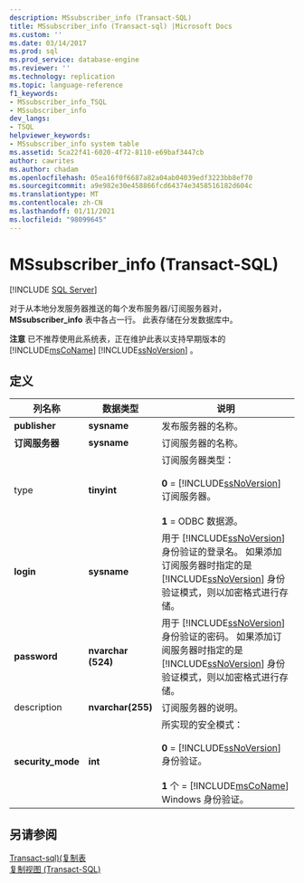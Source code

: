 ```yaml
---
description: MSsubscriber_info (Transact-SQL)
title: MSsubscriber_info (Transact-sql) |Microsoft Docs
ms.custom: ''
ms.date: 03/14/2017
ms.prod: sql
ms.prod_service: database-engine
ms.reviewer: ''
ms.technology: replication
ms.topic: language-reference
f1_keywords:
- MSsubscriber_info_TSQL
- MSsubscriber_info
dev_langs:
- TSQL
helpviewer_keywords:
- MSsubscriber_info system table
ms.assetid: 5ca22f41-6020-4f72-8110-e69baf3447cb
author: cawrites
ms.author: chadam
ms.openlocfilehash: 05ea16f0f6687a82a04ab04039edf3223bb8ef70
ms.sourcegitcommit: a9e982e30e458866fcd64374e3458516182d604c
ms.translationtype: MT
ms.contentlocale: zh-CN
ms.lasthandoff: 01/11/2021
ms.locfileid: "98099645"
---
```

# <a name="mssubscriber_info-transact-sql"></a>MSsubscriber_info (Transact-SQL)
[!INCLUDE [SQL Server](../../includes/applies-to-version/sqlserver.md)]

  对于从本地分发服务器推送的每个发布服务器/订阅服务器对， **MSsubscriber_info** 表中各占一行。 此表存储在分发数据库中。  
  
 **注意** 已不推荐使用此系统表，正在维护此表以支持早期版本的 [!INCLUDE[msCoName](../../includes/msconame-md.md)] [!INCLUDE[ssNoVersion](../../includes/ssnoversion-md.md)] 。  
  
## <a name="definition"></a>定义  
  
|列名称|数据类型|说明|  
|-----------------|---------------|-----------------|  
|**publisher**|**sysname**|发布服务器的名称。|  
|**订阅服务器**|**sysname**|订阅服务器的名称。|  
|type|**tinyint**|订阅服务器类型：<br /><br /> **0**  =  [!INCLUDE[ssNoVersion](../../includes/ssnoversion-md.md)] 订阅服务器。<br /><br /> **1** = ODBC 数据源。|  
|**login**|**sysname**|用于 [!INCLUDE[ssNoVersion](../../includes/ssnoversion-md.md)] 身份验证的登录名。 如果添加订阅服务器时指定的是 [!INCLUDE[ssNoVersion](../../includes/ssnoversion-md.md)] 身份验证模式，则以加密格式进行存储。|  
|**password**|**nvarchar (524)**|用于 [!INCLUDE[ssNoVersion](../../includes/ssnoversion-md.md)] 身份验证的密码。 如果添加订阅服务器时指定的是 [!INCLUDE[ssNoVersion](../../includes/ssnoversion-md.md)] 身份验证模式，则以加密格式进行存储。|  
|description|**nvarchar(255)**|订阅服务器的说明。|  
|**security_mode**|**int**|所实现的安全模式：<br /><br /> **0**  =  [!INCLUDE[ssNoVersion](../../includes/ssnoversion-md.md)] 身份验证。<br /><br /> **1** 个  =  [!INCLUDE[msCoName](../../includes/msconame-md.md)] Windows 身份验证。|  
  
## <a name="see-also"></a>另请参阅  
 [Transact-sql&#41;&#40;复制表 ](../../relational-databases/system-tables/replication-tables-transact-sql.md)   
 [复制视图 (Transact-SQL)](../../relational-databases/system-views/replication-views-transact-sql.md)  
  
  

